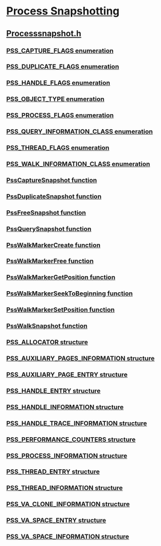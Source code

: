 # [Process Snapshotting](../_proc_snap/index.md)
## [Processsnapshot.h](index.md)
### [PSS_CAPTURE_FLAGS enumeration](../processsnapshot/ne-processsnapshot-pss_capture_flags.md)
### [PSS_DUPLICATE_FLAGS enumeration](../processsnapshot/ne-processsnapshot-pss_duplicate_flags.md)
### [PSS_HANDLE_FLAGS enumeration](../processsnapshot/ne-processsnapshot-pss_handle_flags.md)
### [PSS_OBJECT_TYPE enumeration](../processsnapshot/ne-processsnapshot-pss_object_type.md)
### [PSS_PROCESS_FLAGS enumeration](../processsnapshot/ne-processsnapshot-pss_process_flags.md)
### [PSS_QUERY_INFORMATION_CLASS enumeration](../processsnapshot/ne-processsnapshot-pss_query_information_class.md)
### [PSS_THREAD_FLAGS enumeration](../processsnapshot/ne-processsnapshot-pss_thread_flags.md)
### [PSS_WALK_INFORMATION_CLASS enumeration](../processsnapshot/ne-processsnapshot-pss_walk_information_class.md)
### [PssCaptureSnapshot function](../processsnapshot/nf-processsnapshot-psscapturesnapshot.md)
### [PssDuplicateSnapshot function](../processsnapshot/nf-processsnapshot-pssduplicatesnapshot.md)
### [PssFreeSnapshot function](../processsnapshot/nf-processsnapshot-pssfreesnapshot.md)
### [PssQuerySnapshot function](../processsnapshot/nf-processsnapshot-pssquerysnapshot.md)
### [PssWalkMarkerCreate function](../processsnapshot/nf-processsnapshot-psswalkmarkercreate.md)
### [PssWalkMarkerFree function](../processsnapshot/nf-processsnapshot-psswalkmarkerfree.md)
### [PssWalkMarkerGetPosition function](../processsnapshot/nf-processsnapshot-psswalkmarkergetposition.md)
### [PssWalkMarkerSeekToBeginning function](../processsnapshot/nf-processsnapshot-psswalkmarkerseektobeginning.md)
### [PssWalkMarkerSetPosition function](../processsnapshot/nf-processsnapshot-psswalkmarkersetposition.md)
### [PssWalkSnapshot function](../processsnapshot/nf-processsnapshot-psswalksnapshot.md)
### [PSS_ALLOCATOR structure](../processsnapshot/ns-processsnapshot-pss_allocator.md)
### [PSS_AUXILIARY_PAGES_INFORMATION structure](../processsnapshot/ns-processsnapshot-pss_auxiliary_pages_information.md)
### [PSS_AUXILIARY_PAGE_ENTRY structure](../processsnapshot/ns-processsnapshot-pss_auxiliary_page_entry.md)
### [PSS_HANDLE_ENTRY structure](../processsnapshot/ns-processsnapshot-pss_handle_entry.md)
### [PSS_HANDLE_INFORMATION structure](../processsnapshot/ns-processsnapshot-pss_handle_information.md)
### [PSS_HANDLE_TRACE_INFORMATION structure](../processsnapshot/ns-processsnapshot-pss_handle_trace_information.md)
### [PSS_PERFORMANCE_COUNTERS structure](../processsnapshot/ns-processsnapshot-pss_performance_counters.md)
### [PSS_PROCESS_INFORMATION structure](../processsnapshot/ns-processsnapshot-pss_process_information.md)
### [PSS_THREAD_ENTRY structure](../processsnapshot/ns-processsnapshot-pss_thread_entry.md)
### [PSS_THREAD_INFORMATION structure](../processsnapshot/ns-processsnapshot-pss_thread_information.md)
### [PSS_VA_CLONE_INFORMATION structure](../processsnapshot/ns-processsnapshot-pss_va_clone_information.md)
### [PSS_VA_SPACE_ENTRY structure](../processsnapshot/ns-processsnapshot-pss_va_space_entry.md)
### [PSS_VA_SPACE_INFORMATION structure](../processsnapshot/ns-processsnapshot-pss_va_space_information.md)
